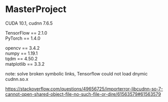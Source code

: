 # MasterProject

CUDA 10.1, cudnn 7.6.5

TensorFlow == 2.1.0<br />
PyTorch == 1.4.0<br />

opencv == 3.4.2<br />
numpy == 1.19.1<br />
tqdm == 4.50.2<br />
matplotlib == 3.3.2<br />

note:
solve broken symbolic links, Tensorflow could not load dnymic cudnn.so.x

https://stackoverflow.com/questions/49656725/importerror-libcudnn-so-7-cannot-open-shared-object-file-no-such-file-or-dire/61563579#61563579
